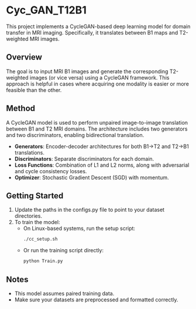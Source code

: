 # Cyc_GAN_T12B1

This project implements a CycleGAN-based deep learning model for domain transfer in MRI imaging. Specifically, it translates between B1 maps and T2-weighted MRI images.

## Overview

The goal is to input MRI B1 images and generate the corresponding T2-weighted images (or vice versa) using a CycleGAN framework. This approach is helpful in cases where acquiring one modality is easier or more feasible than the other.

## Method

A CycleGAN model is used to perform unpaired image-to-image translation between B1 and T2 MRI domains. The architecture includes two generators and two discriminators, enabling bidirectional translation.

- **Generators**: Encoder-decoder architectures for both B1→T2 and T2→B1 translations.
- **Discriminators**: Separate discriminators for each domain.
- **Loss Functions**: Combination of L1 and L2 norms, along with adversarial and cycle consistency losses.
- **Optimizer**: Stochastic Gradient Descent (SGD) with momentum.

## Getting Started

1. Update the paths in the configs.py file to point to your dataset directories.
2. To train the model:
   - On Linux-based systems, run the setup script:  
     ```bash
     ./cc_setup.sh
     ```
   - Or run the training script directly:  
     ```bash
     python Train.py
     ```

## Notes

- This model assumes paired training data.
- Make sure your datasets are preprocessed and formatted correctly.


